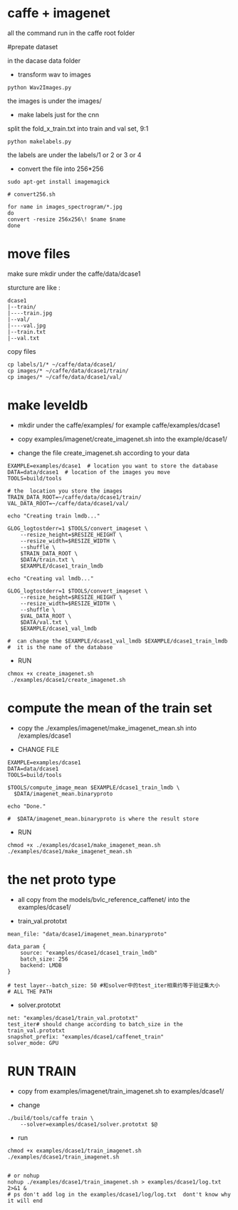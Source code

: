 # caffe + imagenet

all the command run in the caffe root folder

#prepate dataset

in the dacase data folder
* transform wav to images

```
python Wav2Images.py

```

the images is under the images/

* make labels just for the cnn

split the fold_x_train.txt into train and val set, 9:1 

```
python makelabels.py
```
the labels are under the labels/1 or 2 or 3 or 4

* convert the file into 256*256
```
sudo apt-get install imagemagick

# convert256.sh

for name in images_spectrogram/*.jpg
do
convert -resize 256x256\! $name $name
done

```

# move files
make sure mkdir under the caffe/data/dcase1

sturcture are like : 

```
dcase1
|--train/
|----train.jpg
|--val/
|----val.jpg
|--train.txt
|--val.txt
```

copy files
```
cp labels/1/* ~/caffe/data/dcase1/
cp images/* ~/caffe/data/dcase1/train/
cp images/* ~/caffe/data/dcase1/val/
```

# make leveldb

* mkdir under the caffe/examples/
	for example caffe/examples/dcase1

* copy examples/imagenet/create_imagenet.sh into the example/dcase1/

* change the file create_imagenet.sh according to your data

```
EXAMPLE=examples/dcase1  # location you want to store the database
DATA=data/dcase1  # location of the images you move 
TOOLS=build/tools

# the  location you store the images
TRAIN_DATA_ROOT=~/caffe/data/dcase1/train/ 
VAL_DATA_ROOT=~/caffe/data/dcase1/val/

echo "Creating train lmdb..."

GLOG_logtostderr=1 $TOOLS/convert_imageset \
    --resize_height=$RESIZE_HEIGHT \
    --resize_width=$RESIZE_WIDTH \
    --shuffle \
    $TRAIN_DATA_ROOT \
    $DATA/train.txt \
    $EXAMPLE/dcase1_train_lmdb

echo "Creating val lmdb..."

GLOG_logtostderr=1 $TOOLS/convert_imageset \
    --resize_height=$RESIZE_HEIGHT \
    --resize_width=$RESIZE_WIDTH \
    --shuffle \
    $VAL_DATA_ROOT \
    $DATA/val.txt \
    $EXAMPLE/dcase1_val_lmdb

#  can change the $EXAMPLE/dcase1_val_lmdb $EXAMPLE/dcase1_train_lmdb
#  it is the name of the database

```

* RUN
```
chmox +x create_imagenet.sh 
 ./examples/dcase1/create_imagenet.sh 
```


# compute the mean of the train set
* copy the ./examples/imagenet/make_imagenet_mean.sh into /examples/dcase1

* CHANGE FILE

```
EXAMPLE=examples/dcase1
DATA=data/dcase1
TOOLS=build/tools

$TOOLS/compute_image_mean $EXAMPLE/dcase1_train_lmdb \
  $DATA/imagenet_mean.binaryproto

echo "Done."

#  $DATA/imagenet_mean.binaryproto is where the result store 
```

* RUN

```
chmod +x ./examples/dcase1/make_imagenet_mean.sh
./examples/dcase1/make_imagenet_mean.sh
```


# the net proto type

* all copy from the models/bvlc_reference_caffenet/ into the examples/dcase1/

* train_val.prototxt
```
mean_file: "data/dcase1/imagenet_mean.binaryproto"

data_param {
	source: "examples/dcase1/dcase1_train_lmdb"
	batch_size: 256
	backend: LMDB
}

# test layer--batch_size: 50 #和solver中的test_iter相乘约等于验证集大小  
# ALL THE PATH
```

* solver.prototxt
```
net: "examples/dcase1/train_val.prototxt"
test_iter# should change according to batch_size in the train_val.prototxt 
snapshot_prefix: "examples/dcase1/caffenet_train"
solver_mode: GPU
```

# RUN TRAIN
* copy from examples/imagenet/train_imagenet.sh  to examples/dcase1/

* change
```
./build/tools/caffe train \
    --solver=examples/dcase1/solver.prototxt $@
```

* run
```
chmod +x examples/dcase1/train_imagenet.sh
./examples/dcase1/train_imagenet.sh


# or nohup
nohup ./examples/dcase1/train_imagenet.sh > examples/dcase1/log.txt 2>&1 &
# ps don't add log in the examples/dcase1/log/log.txt  dont't know why it will end
```
